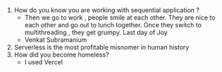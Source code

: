 1. How do you know you are working with sequential application ?
   - Then we go to work , people smile at each other. They are nice to each other and go out to lunch together. Once they switch to multithreading , they get grumpy. Last day of Joy
   - Venkat Subramanium
1. Serverless is the most profitable misnomer in human history
1. How did you become homeless?
   - I used Vercel

